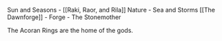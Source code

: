 Sun and Seasons - [[Raki, Raor, and Rila]]
Nature -
Sea and Storms
[[The Dawnforge]] -
Forge - The Stonemother

The Acoran Rings are the home of the gods. 